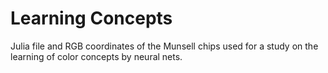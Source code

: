 # Learning Concepts
Julia file and RGB coordinates of the Munsell chips used for a study on the learning of color concepts by neural nets.
